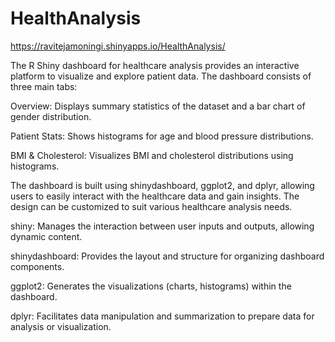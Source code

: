# HealthAnalysis

https://ravitejamoningi.shinyapps.io/HealthAnalysis/         

The R Shiny dashboard for healthcare analysis provides an interactive platform to visualize and explore patient data. The dashboard consists of three main tabs:

Overview: Displays summary statistics of the dataset and a bar chart of gender distribution.

Patient Stats: Shows histograms for age and blood pressure distributions.

BMI & Cholesterol: Visualizes BMI and cholesterol distributions using histograms.

The dashboard is built using shinydashboard, ggplot2, and dplyr, allowing users to easily interact with the healthcare data and gain insights. The design can be customized to suit various healthcare analysis needs.

shiny: Manages the interaction between user inputs and outputs, allowing dynamic content.

shinydashboard: Provides the layout and structure for organizing dashboard components.

ggplot2: Generates the visualizations (charts, histograms) within the dashboard.

dplyr: Facilitates data manipulation and summarization to prepare data for analysis or visualization.





